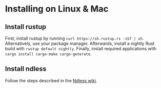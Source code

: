 # Installing on Linux & Mac

## Install rustup

First, install rustup by running `curl https://sh.rustup.rs -sSf | sh`.
Alternatively, use your package manager. Afterwards, install a nightly
Rust build with `rustup default nightly`. Finally, install required
applications with `cargo install cargo-make cargo-generate`.

## Install ndless

Follow the steps described in the [Ndless wiki].

[Ndless wiki]: https://github.com/ndless-nspire/Ndless/wiki/Ndless-SDK:-C-and-assembly-development-introduction

